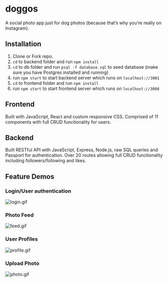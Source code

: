 # doggos
A social photo app just for dog photos (because that’s why you’re really on Instagram).

## Installation
1. Clone or Fork repo.
2. `cd` to backend folder and run `npm install`
3. `cd` to db folder and run `psql -f database.sql` to seed database (make sure you have Postgres installed and running)
4. run `npm start` to start backend server which runs on `localhost://3001`
5. `cd` to frontend folder and run `npm install`
6. run `npm start` to start frontend server which runs on `localhost://3000`

## Frontend
Built with JavaScript, React and custom responsive CSS. Comprised of 11 components with full CRUD functionality for users.

## Backend
Built RESTful API with JavaScript, Express, Node.js, raw SQL queries and Passport for authentication. Over 20 routes allowing full CRUD functionality including followers/following and likes.

## Feature Demos
### Login/User authentication
![login.gif](https://i.gyazo.com/b0982066ec78af49c6246c59f6a1c112.gif)

### Photo Feed
![feed.gif](https://i.gyazo.com/3341d8f7307fea27fb878f48ca29850f.gif)

### User Profiles
![profile.gif](https://i.gyazo.com/edf0347589301ae9551e4dda819fb1bc.gif)

### Upload Photo
![photo.gif](https://i.gyazo.com/9689a34ba1e5b648bf250c2c20274a25.gif)
